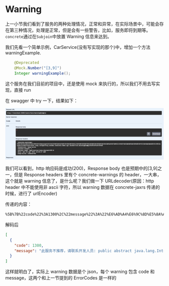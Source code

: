 # Warning

上一小节我们看到了服务的两种处理情况，正常和异常，在实际场景中，可能会存在第三种情况，处理是正常，但是会有一些警告，比如，服务即将到期等。`concrete`通过在`Subjoin`中放置 Warning 信息来达到。

我们先看一个简单示例，CarService(没有写实现的那个)中，增加一个方法 warningExample.

```java
    @Deprecated
    @Mock.Number("[3,9]")
    Integer warningExample();
```

这个服务在我们目前的项目中，还是使用 mock 来执行的，所以我们不用去写实现，直接 run

在 swagger 中 try 一下，结果如下：

![warningExample](../images/warningExample.jpg)

我们可以看到，http 响应码是成功(200)，Response body 也是预期中的[3,9]之一，但是 Response headers 里有个 concrete-warnings 的 header，一大串，这个就是 warning 信息了，是什么呢？我们做一下 URLdecoder(原因：http header 中不能使用非 ascii 字符，所以 warning 数据在 concrete-jaxrs 传递的时候，进行了 urlEncoder)

传递的内容：

```txt
%5B%7B%22code%22%3A1300%2C%22message%22%3A%22%E6%AD%A4%E6%9C%8D%E5%8A%A1%E4%B8%8D%E6%8E%A8%E8%8D%90%EF%BC%8C%E8%AF%B7%E8%81%94%E7%B3%BB%E5%BC%80%E5%8F%91%E4%BA%BA%E5%91%98%3A+public+abstract+java.lang.Integer+org.coodex.concrete.demo.api.CarService.warningExample%28%29%22%7D%5D
```

解码后

```json
[
  {
    "code": 1300,
    "message": "此服务不推荐，请联系开发人员: public abstract java.lang.Integer org.coodex.concrete.demo.api.CarService.warningExample()"
  }
]
```

这样就明白了，实际上 warning 数据是个 json，每个 warning 包含 code 和 message，这两个和上一节提到的 ErrorCodes 是一样的

<!-- 本节先说明concrete有warning机制，并且自动支持`java.lang.Deprecated`注解，在下一节[Subjoin](05.subjoin.md)中再看看怎么由开发者设置需要传递的warning信息。 -->

